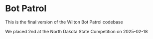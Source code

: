 # Bot Patrol
This is the final version of the Wilton Bot Patrol codebase

We placed 2nd at the North Dakota State Competition on 2025-02-18
